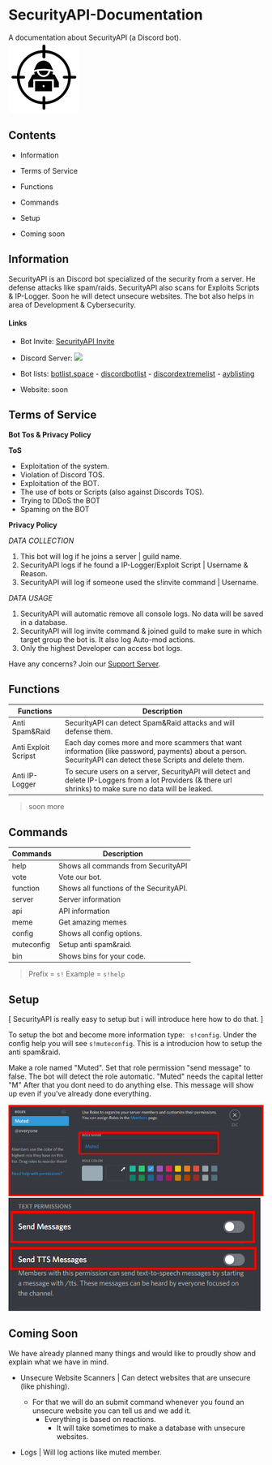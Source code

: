 # SecurityAPI-Documentation
A documentation about SecurityAPI (a Discord bot).                           
<img src="other/pics/SecurityApiIcon.png?raw=true">
## Contents

- Information

- Terms of Service

- Functions

- Commands

- Setup

- Coming soon


## Information

SecurityAPI is an Discord bot specialized of the security from a server.
He defense attacks like spam/raids.
SecurityAPI also scans for Exploits Scripts & IP-Logger.
Soon he will detect unsecure websites.
The bot also helps in area of Development & Cybersecurity.

#### Links

- Bot Invite: [SecurityAPI Invite](https://discord.com/api/oauth2/authorize?client_id=748562664200077342&permissions=8&scope=bot)

- Discord Server: [<img src="https://discordapp.com/api/guilds/748588988738306219/widget.png">](https://discord.gg/5sBDQKN)


- Bot lists: [botlist.space](https://botlist.space/bot/748562664200077342) - [discordbotlist](https://discordbotlist.com/bots/securityapi) - [discordextremelist](https://discordextremelist.xyz/en-US/bots/748562664200077342) - [ayblisting](https://ayblisting.com/bots/748562664200077342)

- Website: soon

## Terms of Service

**Bot Tos & Privacy Policy**

**ToS**
- Exploitation of the system.
- Violation of Discord TOS.
- Exploitation of the BOT.
- The use of bots or Scripts (also against Discords TOS).
- Trying to DDoS the BOT
- Spaming on the BOT
​

**Privacy Policy**

_DATA COLLECTION_
1) This bot will log if he joins a server | guild name.
2) SecurityAPI logs if he found a IP-Logger/Exploit Script | Username & Reason.
3) SecurityAPI will log if someone used the s!invite command | Username.

_DATA USAGE_
1) SecurityAPI will automatic remove all console logs. No data will be saved in a database.
2) SecurityAPI will log invite command & joined guild to make sure in which target group the bot is. It also log Auto-mod actions.
3) Only the highest Developer can access bot logs.

Have any concerns? Join our [Support Server](https://discord.gg/5sBDQKN).

## Functions

Functions|Description|
|-------|-----------|
|Anti Spam&Raid|SecurityAPI can detect Spam&Raid attacks and will defense them.|
|Anti Exploit Scripst|Each day comes more and more scammers that want information (like password, payments) about a person. SecurityAPI can detect these Scripts and delete them.|
|Anti IP-Logger|To secure users on a server, SecurityAPI will detect and delete IP-Loggers from a lot Providers (& there url shrinks) to make sure no data will be leaked.|
>soon more

## Commands
Commands|Description|
|-------|-----------|
|help|Shows all commands from SecurityAPI|
|vote|Vote our bot.|
|function|Shows all functions of the SecurityAPI.|
|server| Server information|
|api| API information|
|meme| Get amazing memes|
|config| Shows all config options.|
|muteconfig | Setup anti spam&raid.|
|bin | Shows bins for your code.|

> Prefix = `s!`
> Example = `s!help`

## Setup

[ SecurityAPI is really easy to setup but i will introduce here how to do that. ]

To setup the bot and become more information type: ``` s!config```. Under the config help you will see `s!muteconfig`. This is a introducion how to setup the anti spam&raid.


Make a role named "Muted". Set that role permission "send message" to false. The bot will detect the role automatic. "Muted" needs the capital letter "M" 
After that you dont need to do anything else. This message will show up even if you've already done everything.

<img src="other/pics/mutedrole1.PNG?raw=true">

<img src="other/pics/sendmessagefalse.PNG?raw=true">

## Coming Soon

We have already planned many things and would like to proudly show and explain what we have in mind.

- Unsecure Website Scanners | Can detect websites that are unsecure (like phishing).
  - For that we will do an submit command whenever you found an unsecure website you can tell us and we add it.
    - Everything is based on reactions.
      - It will take sometimes to make a database with unsecure websites.

- Logs | Will log actions like muted member.











